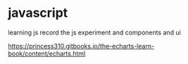 # javascript
learning js
record the js experiment and components and ui

https://princess310.gitbooks.io/the-echarts-learn-book/content/echarts.html
